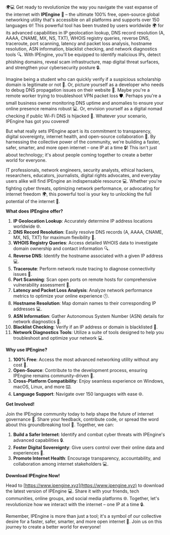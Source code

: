 🌍💻 Get ready to revolutionize the way you navigate the vast expanse of the internet with **IPEngine** 🚀 – the ultimate 100% free, open-source global networking utility that's accessible on all platforms and supports over 150 languages 🌐! This powerful tool has been trusted by users worldwide 🌍 for its advanced capabilities in IP geolocation lookup, DNS record resolution (A, AAAA, CNAME, MX, NS, TXT), WHOIS registry queries, reverse DNS, traceroute, port scanning, latency and packet loss analysis, hostname resolution, ASN information, blacklist checking, and network diagnostics tools 🔍. With IPEngine, you'll be equipped to identify malicious IPs, detect phishing domains, reveal scam infrastructure, map digital threat surfaces, and strengthen your cybersecurity posture 🔒.

Imagine being a student who can quickly verify if a suspicious scholarship domain is legitimate or not 🤔. Or, picture yourself as a developer who needs to debug DNS propagation issues on their website 📡. Maybe you're a remote worker trying to troubleshoot VPN packet loss 🛡️. Perhaps you're a small business owner monitoring DNS uptime and anomalies to ensure your online presence remains robust 💻. Or, envision yourself as a digital nomad checking if public Wi-Fi DNS is hijacked 👀. Whatever your scenario, IPEngine has got you covered!

But what really sets IPEngine apart is its commitment to transparency, digital sovereignty, internet health, and open-source collaboration 🌟. By harnessing the collective power of the community, we're building a faster, safer, smarter, and more open internet – one IP at a time 🔒! This isn't just about technology; it's about people coming together to create a better world for everyone.

IT professionals, network engineers, security analysts, ethical hackers, researchers, educators, journalists, digital rights advocates, and everyday users alike will find IPEngine an indispensable resource 💻. Whether you're fighting cyber threats, optimizing network performance, or advocating for internet freedom 🌍, this powerful tool is your key to unlocking the full potential of the internet 🔑.

**What does IPEngine offer?**

1. **IP Geolocation Lookup**: Accurately determine IP address locations worldwide 🌐.
2. **DNS Record Resolution**: Easily resolve DNS records (A, AAAA, CNAME, MX, NS, TXT) for maximum flexibility 📡.
3. **WHOIS Registry Queries**: Access detailed WHOIS data to investigate domain ownership and contact information 🔍.
4. **Reverse DNS**: Identify the hostname associated with a given IP address 💻.
5. **Traceroute**: Perform network route tracing to diagnose connectivity issues 🚗.
6. **Port Scanning**: Scan open ports on remote hosts for comprehensive vulnerability assessment 🔎.
7. **Latency and Packet Loss Analysis**: Analyze network performance metrics to optimize your online experience 🕒.
8. **Hostname Resolution**: Map domain names to their corresponding IP addresses 💻.
9. **ASN Information**: Gather Autonomous System Number (ASN) details for network diagnostics 🔑.
10. **Blacklist Checking**: Verify if an IP address or domain is blacklisted 🔴.
11. **Network Diagnostics Tools**: Utilize a suite of tools designed to help you troubleshoot and optimize your network 💻.

**Why use IPEngine?**

1. **100% Free**: Access the most advanced networking utility without any cost 🎁.
2. **Open-Source**: Contribute to the development process, ensuring IPEngine remains community-driven 👥.
3. **Cross-Platform Compatibility**: Enjoy seamless experience on Windows, macOS, Linux, and more ⌨️.
4. **Language Support**: Navigate over 150 languages with ease 🌐.

**Get Involved!**

Join the IPEngine community today to help shape the future of internet governance 🚀. Share your feedback, contribute code, or spread the word about this groundbreaking tool 💬. Together, we can:

1. **Build a Safer Internet**: Identify and combat cyber threats with IPEngine's advanced capabilities 🔒.
2. **Foster Digital Sovereignty**: Give users control over their online data and experiences 🌟.
3. **Promote Internet Health**: Encourage transparency, accountability, and collaboration among internet stakeholders 💻.

**Download IPEngine Now!**

Head to [https://www.ipengine.xyz](https://www.ipengine.xyz) to download the latest version of IPEngine 💻. Share it with your friends, tech communities, online groups, and social media platforms 🌐. Together, let's revolutionize how we interact with the internet – one IP at a time 🔒.

Remember, IPEngine is more than just a tool; it's a symbol of our collective desire for a faster, safer, smarter, and more open internet 🌟. Join us on this journey to create a better world for everyone!